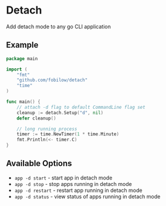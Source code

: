 # Detach
Add detach mode to any go CLI application

## Example
```go
package main

import (
	"fmt"
	"github.com/fobilow/detach"
	"time"
)

func main() {
	// attach -d flag to default CommandLine flag set
	cleanup := detach.Setup("d", nil)
	defer cleanup()

	// long running process
	timer := time.NewTimer(1 * time.Minute)
	fmt.Println(<- timer.C)
}

```
## Available Options
- `app -d start` - start app in detach mode
- `app -d stop` - stop apps running in detach mode
- `app -d restart` - restart app running in detach mode
- `app -d status` - view status of apps running in detach mode
    